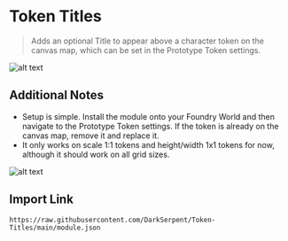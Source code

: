 # Token Titles
> Adds an optional Title to appear above a character token on the canvas map, which can be set in the Prototype Token settings.

![alt text](https://i.ibb.co/8dmfPkk/Token-Titles.png)
## Additional Notes
* Setup is simple. Install the module onto your Foundry World and then navigate to the Prototype Token settings. If the token is already on the canvas map, remove it and replace it.
* It only works on scale 1:1 tokens and height/width 1x1 tokens for now, although it should work on all grid sizes.

![alt text](https://i.ibb.co/10gHzPH/image.png)

## Import Link
```
https://raw.githubusercontent.com/DarkSerpent/Token-Titles/main/module.json
```
